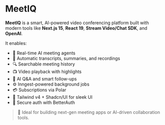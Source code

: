 # MeetIQ

**MeetIQ** is a smart, AI-powered video conferencing platform built with modern tools like **Next.js 15**, **React 19**, **Stream Video/Chat SDK**, and **OpenAI**.

It enables:
- 🧠 Real-time AI meeting agents
- 📝 Automatic transcripts, summaries, and recordings
- 🔍 Searchable meeting history
- 📺 Video playback with highlights
- 💬 AI Q&A and smart follow-ups
- ⚙️ Inngest-powered background jobs
- 💳 Subscriptions via Polar
- 🎨 Tailwind v4 + Shadcn/UI for sleek UI
- 🔐 Secure auth with BetterAuth

> 🚀 Ideal for building next-gen meeting apps or AI-driven collaboration tools.
